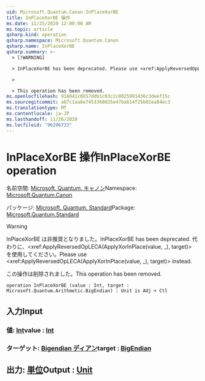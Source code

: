 ```yaml
---
uid: Microsoft.Quantum.Canon.InPlaceXorBE
title: InPlaceXorBE 操作
ms.date: 11/25/2020 12:00:00 AM
ms.topic: article
qsharp.kind: operation
qsharp.namespace: Microsoft.Quantum.Canon
qsharp.name: InPlaceXorBE
qsharp.summary: >-
  > [!WARNING]

  > InPlaceXorBE has been deprecated. Please use <xref:ApplyReversedOpLECA(ApplyXorInPlace(value, _), target)> instead.

  >

  > This operation has been removed.
ms.openlocfilehash: 918041c0b57ddb1c03c2c0025991436c3deef15c
ms.sourcegitcommit: a87c1aa8e7453360025e47ba614f25b02ea84ec3
ms.translationtype: MT
ms.contentlocale: ja-JP
ms.lasthandoff: 11/26/2020
ms.locfileid: "96206733"
---
```

# <a name="inplacexorbe-operation"></a><span data-ttu-id="9eaf2-102">InPlaceXorBE 操作</span><span class="sxs-lookup"><span data-stu-id="9eaf2-102">InPlaceXorBE operation</span></span>

<span data-ttu-id="9eaf2-103">名前空間: [Microsoft. Quantum. キャノン](xref:Microsoft.Quantum.Canon)</span><span class="sxs-lookup"><span data-stu-id="9eaf2-103">Namespace: [Microsoft.Quantum.Canon](xref:Microsoft.Quantum.Canon)</span></span>

<span data-ttu-id="9eaf2-104">パッケージ: [Microsoft. Quantum. Standard](https://nuget.org/packages/Microsoft.Quantum.Standard)</span><span class="sxs-lookup"><span data-stu-id="9eaf2-104">Package: [Microsoft.Quantum.Standard](https://nuget.org/packages/Microsoft.Quantum.Standard)</span></span>


> [!WARNING]
> <span data-ttu-id="9eaf2-105">InPlaceXorBE は非推奨となりました。</span><span class="sxs-lookup"><span data-stu-id="9eaf2-105">InPlaceXorBE has been deprecated.</span></span> <span data-ttu-id="9eaf2-106">代わりに、<xref:ApplyReversedOpLECA(ApplyXorInPlace(value, _), target)> を使用してください。</span><span class="sxs-lookup"><span data-stu-id="9eaf2-106">Please use <xref:ApplyReversedOpLECA(ApplyXorInPlace(value, _), target)> instead.</span></span>
>
> <span data-ttu-id="9eaf2-107">この操作は削除されました。</span><span class="sxs-lookup"><span data-stu-id="9eaf2-107">This operation has been removed.</span></span>



```qsharp
operation InPlaceXorBE (value : Int, target : Microsoft.Quantum.Arithmetic.BigEndian) : Unit is Adj + Ctl
```


## <a name="input"></a><span data-ttu-id="9eaf2-108">入力</span><span class="sxs-lookup"><span data-stu-id="9eaf2-108">Input</span></span>

### <a name="value--int"></a><span data-ttu-id="9eaf2-109">値: [Int](xref:microsoft.quantum.lang-ref.int)</span><span class="sxs-lookup"><span data-stu-id="9eaf2-109">value : [Int](xref:microsoft.quantum.lang-ref.int)</span></span>




### <a name="target--bigendian"></a><span data-ttu-id="9eaf2-110">ターゲット: [Bigendian ディアン](xref:Microsoft.Quantum.Arithmetic.BigEndian)</span><span class="sxs-lookup"><span data-stu-id="9eaf2-110">target : [BigEndian](xref:Microsoft.Quantum.Arithmetic.BigEndian)</span></span>





## <a name="output--unit"></a><span data-ttu-id="9eaf2-111">出力: [単位](xref:microsoft.quantum.lang-ref.unit)</span><span class="sxs-lookup"><span data-stu-id="9eaf2-111">Output : [Unit](xref:microsoft.quantum.lang-ref.unit)</span></span>

